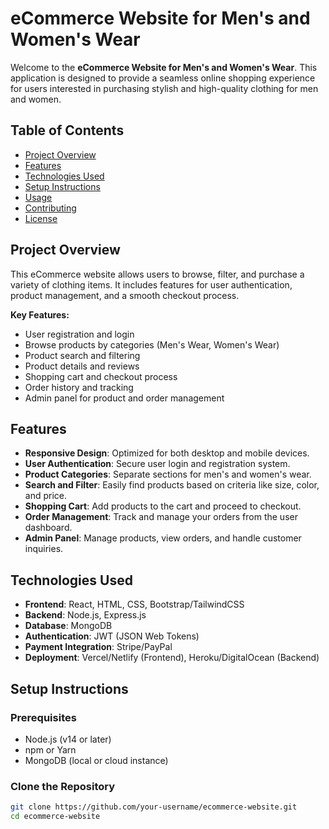 
# eCommerce Website for Men's and Women's Wear

Welcome to the **eCommerce Website for Men's and Women's Wear**. This application is designed to provide a seamless online shopping experience for users interested in purchasing stylish and high-quality clothing for men and women.

## Table of Contents

- [Project Overview](#project-overview)
- [Features](#features)
- [Technologies Used](#technologies-used)
- [Setup Instructions](#setup-instructions)
- [Usage](#usage)
- [Contributing](#contributing)
- [License](#license)

## Project Overview

This eCommerce website allows users to browse, filter, and purchase a variety of clothing items. It includes features for user authentication, product management, and a smooth checkout process.

**Key Features:**

- User registration and login
- Browse products by categories (Men's Wear, Women's Wear)
- Product search and filtering
- Product details and reviews
- Shopping cart and checkout process
- Order history and tracking
- Admin panel for product and order management

## Features

- **Responsive Design**: Optimized for both desktop and mobile devices.
- **User Authentication**: Secure user login and registration system.
- **Product Categories**: Separate sections for men's and women's wear.
- **Search and Filter**: Easily find products based on criteria like size, color, and price.
- **Shopping Cart**: Add products to the cart and proceed to checkout.
- **Order Management**: Track and manage your orders from the user dashboard.
- **Admin Panel**: Manage products, view orders, and handle customer inquiries.

## Technologies Used

- **Frontend**: React, HTML, CSS, Bootstrap/TailwindCSS
- **Backend**: Node.js, Express.js
- **Database**: MongoDB
- **Authentication**: JWT (JSON Web Tokens)
- **Payment Integration**: Stripe/PayPal
- **Deployment**: Vercel/Netlify (Frontend), Heroku/DigitalOcean (Backend)

## Setup Instructions

### Prerequisites

- Node.js (v14 or later)
- npm or Yarn
- MongoDB (local or cloud instance)

### Clone the Repository

```bash
git clone https://github.com/your-username/ecommerce-website.git
cd ecommerce-website
